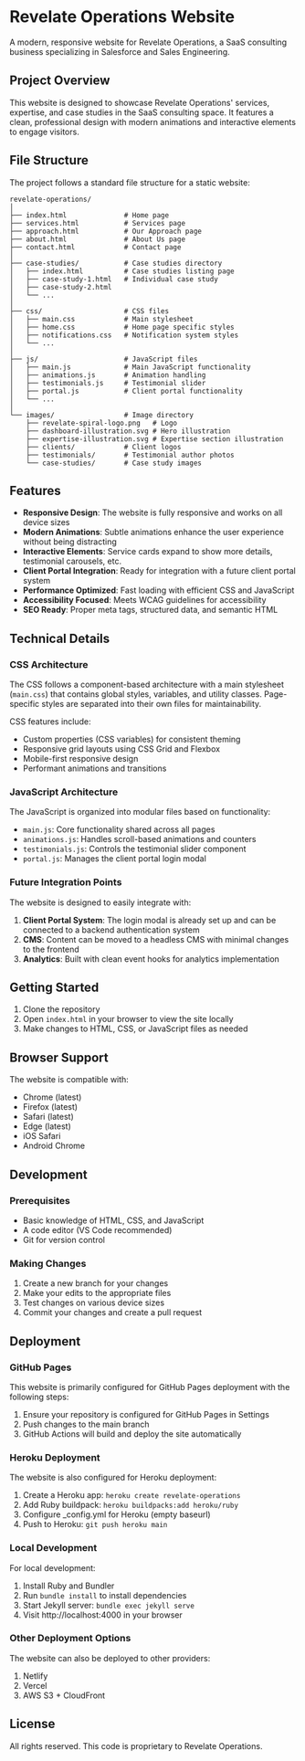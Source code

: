 # Revelate Operations Website

A modern, responsive website for Revelate Operations, a SaaS consulting business specializing in Salesforce and Sales Engineering.

## Project Overview

This website is designed to showcase Revelate Operations' services, expertise, and case studies in the SaaS consulting space. It features a clean, professional design with modern animations and interactive elements to engage visitors.

## File Structure

The project follows a standard file structure for a static website:

```
revelate-operations/
│
├── index.html              # Home page
├── services.html           # Services page
├── approach.html           # Our Approach page
├── about.html              # About Us page
├── contact.html            # Contact page
│
├── case-studies/           # Case studies directory
│   ├── index.html          # Case studies listing page
│   ├── case-study-1.html   # Individual case study
│   ├── case-study-2.html
│   └── ...
│
├── css/                    # CSS files
│   ├── main.css            # Main stylesheet
│   ├── home.css            # Home page specific styles
│   ├── notifications.css   # Notification system styles
│   └── ...
│
├── js/                     # JavaScript files
│   ├── main.js             # Main JavaScript functionality
│   ├── animations.js       # Animation handling
│   ├── testimonials.js     # Testimonial slider
│   ├── portal.js           # Client portal functionality
│   └── ...
│
└── images/                 # Image directory
    ├── revelate-spiral-logo.png   # Logo
    ├── dashboard-illustration.svg # Hero illustration
    ├── expertise-illustration.svg # Expertise section illustration
    ├── clients/            # Client logos
    ├── testimonials/       # Testimonial author photos
    └── case-studies/       # Case study images
```

## Features

- **Responsive Design**: The website is fully responsive and works on all device sizes
- **Modern Animations**: Subtle animations enhance the user experience without being distracting
- **Interactive Elements**: Service cards expand to show more details, testimonial carousels, etc.
- **Client Portal Integration**: Ready for integration with a future client portal system
- **Performance Optimized**: Fast loading with efficient CSS and JavaScript
- **Accessibility Focused**: Meets WCAG guidelines for accessibility
- **SEO Ready**: Proper meta tags, structured data, and semantic HTML

## Technical Details

### CSS Architecture

The CSS follows a component-based architecture with a main stylesheet (`main.css`) that contains global styles, variables, and utility classes. Page-specific styles are separated into their own files for maintainability.

CSS features include:
- Custom properties (CSS variables) for consistent theming
- Responsive grid layouts using CSS Grid and Flexbox
- Mobile-first responsive design
- Performant animations and transitions

### JavaScript Architecture

The JavaScript is organized into modular files based on functionality:

- `main.js`: Core functionality shared across all pages
- `animations.js`: Handles scroll-based animations and counters
- `testimonials.js`: Controls the testimonial slider component
- `portal.js`: Manages the client portal login modal

### Future Integration Points

The website is designed to easily integrate with:

1. **Client Portal System**: The login modal is already set up and can be connected to a backend authentication system
2. **CMS**: Content can be moved to a headless CMS with minimal changes to the frontend
3. **Analytics**: Built with clean event hooks for analytics implementation

## Getting Started

1. Clone the repository
2. Open `index.html` in your browser to view the site locally
3. Make changes to HTML, CSS, or JavaScript files as needed

## Browser Support

The website is compatible with:
- Chrome (latest)
- Firefox (latest)
- Safari (latest)
- Edge (latest)
- iOS Safari
- Android Chrome

## Development

### Prerequisites

- Basic knowledge of HTML, CSS, and JavaScript
- A code editor (VS Code recommended)
- Git for version control

### Making Changes

1. Create a new branch for your changes
2. Make your edits to the appropriate files
3. Test changes on various device sizes
4. Commit your changes and create a pull request

## Deployment

### GitHub Pages
This website is primarily configured for GitHub Pages deployment with the following steps:
1. Ensure your repository is configured for GitHub Pages in Settings
2. Push changes to the main branch
3. GitHub Actions will build and deploy the site automatically

### Heroku Deployment
The website is also configured for Heroku deployment:

1. Create a Heroku app: `heroku create revelate-operations`
2. Add Ruby buildpack: `heroku buildpacks:add heroku/ruby`
3. Configure _config.yml for Heroku (empty baseurl)
4. Push to Heroku: `git push heroku main`

### Local Development
For local development:

1. Install Ruby and Bundler
2. Run `bundle install` to install dependencies
3. Start Jekyll server: `bundle exec jekyll serve`
4. Visit http://localhost:4000 in your browser

### Other Deployment Options
The website can also be deployed to other providers:

1. Netlify
2. Vercel
3. AWS S3 + CloudFront

## License

All rights reserved. This code is proprietary to Revelate Operations.
